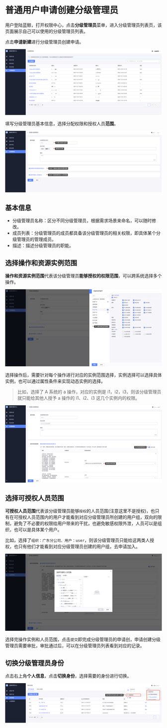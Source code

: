 # 普通用户申请创建分级管理员

用户登陆蓝鲸，打开权限中心，点击**分级管理员**菜单，进入分级管理员列表页，该页面展示自己可以使用的分级管理员列表。

点击**申请新建**进行分级管理员创建申请。

![image-20201209174306845](UserApply/image-20201209174306845.png)

填写分级管理员基本信息，选择分配权限和授权人员**范围**。

![image-20201209175203048](UserApply/image-20201209175203048.png)

## 基本信息

- 分级管理员名称：区分不同分级管理员，根据需求场景来命名，可以随时修改。
- 成员列表：分级管理员的成员都具备该分级管理员的相关权限，即具体某个分级管理员的管理成员。
- 描述：描述分级管理员的职能。

## 选择操作和资源实例范围

**操作和资源实例范围**代表该分级管理员**能够授权的权限范围**，可以跨系统选择多个操作。

![image-20201209175841973](UserApply/image-20201209175841973.png)

选择操作后，需要针对每个操作进行对应的实例范围选择，实例选择可以选择具体实例，也可以通过属性条件来实现动态实例的选择。

>  比如，选择了 A 系统的 a 操作，对应的实例是 i1，i2，i3，则该分级管理员就只能给其他人授予 a 操作的 i1、i2、i3 这几个实例内的权限。

![image-20201209175949478](UserApply/image-20201209175949478.png)

## 选择可授权人员范围

**可授权人员范围**代表该分级管理员能够`授权`的人员范围(注意这里不是授权)，也只有在可授权人员范围内的用户才能看到对应分级管理员所创建的用户组，双向的限制，避免了不必要的权限给用户带来的干扰，也避免敏感权限外泄，人员可以是组织，也可以是具体某个用户。

比如，选择了`组织：广东分公司、用户：user`，则该分级管理员只能给这两类人授权，也只有他们才能看到对应分级管理员创建的用户组，去申请加入。

![image-20201209180247928](UserApply/image-20201209180247928.png)

选择完操作实例和人员范围，点击`提交`即完成分级管理员的申请创，申请创建分级管理员需要审批，审批通过后，可以在分级管理员列表看到对应的记录。

## 切换分级管理员身份

点击右上角**个人信息**，点击**切换身份**，选择需要的身份进行切换。

![image-20201117093220231](UserApply/image-20201117093220231.png)
